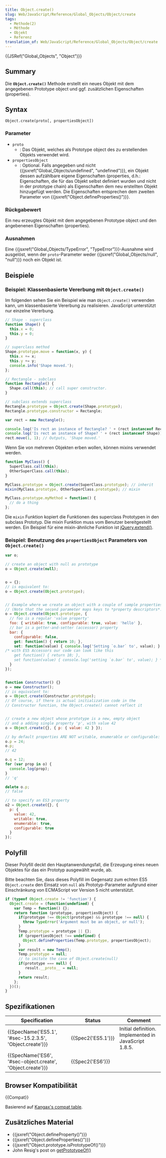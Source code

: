 ```yaml
---
title: Object.create()
slug: Web/JavaScript/Reference/Global_Objects/Object/create
tags:
  - Methode(2)
  - Méthode
  - Objekt
  - Referenz
translation_of: Web/JavaScript/Reference/Global_Objects/Object/create
---
```

{{JSRef("Global_Objects", "Object")}}

## Summary

Die **`Object.create()`** Methode erstellt ein neues Objekt mit dem angegebenen Prototype object und ggf. zusätzlichen Eigenschaften (properties).

## Syntax

    Object.create(proto[, propertiesObject])

### Parameter

- `proto`
  - : Das Objekt, welches als Prototype object des zu erstellenden Objekts verwendet wird.
- `propertiesObject`
  - : Optional. Falls angegeben und nicht {{jsxref("Global_Objects/undefined", "undefined")}}, ein Objekt dessen aufzählbare eigene Eigenschaften (properties, d.h.: Eigenschaften, die für das Objekt selbst definiert wurden und nicht in der prototype chain) als Eigenschaften dem neu erstellten Objekt hinzugefügt werden. Die Eigenschaften entsprechen dem zweiten Parameter von {{jsxref("Object.defineProperties()")}}.

### Rückgabewert

Ein neu erzeugtes Objekt mit dem angegebenen Prototype object und den angebenenen Eigenschaften (properties).

### Ausnahmen

Eine {{jsxref("Global_Objects/TypeError", "TypeError")}}-Ausnahme wird ausgelöst, wenn der `proto`-Parameter weder {{jsxref("Global_Objects/null", "null")}} noch ein Objekt ist.

## Beispiele

### Beispiel: Klassenbasierte Vererbung mit `Object.create()`

Im folgenden sehen Sie ein Beispiel wie man `Object.create()` verwenden kann, um klassenbasierte Vererbung zu realisieren. JavaScript unterstützt nur einzelne Vererbung.

```js
// Shape - superclass
function Shape() {
  this.x = 0;
  this.y = 0;
}

// superclass method
Shape.prototype.move = function(x, y) {
  this.x += x;
  this.y += y;
  console.info('Shape moved.');
};

// Rectangle - subclass
function Rectangle() {
  Shape.call(this); // call super constructor.
}

// subclass extends superclass
Rectangle.prototype = Object.create(Shape.prototype);
Rectangle.prototype.constructor = Rectangle;

var rect = new Rectangle();

console.log('Is rect an instance of Rectangle? ' + (rect instanceof Rectangle)); // true
console.log('Is rect an instance of Shape? ' + (rect instanceof Shape)); // true
rect.move(1, 1); // Outputs, 'Shape moved.'
```

Wenn Sie von mehreren Objekten erben wollen, können mixins verwendet werden.

```js
function MyClass() {
  SuperClass.call(this);
  OtherSuperClass.call(this);
}

MyClass.prototype = Object.create(SuperClass.prototype); // inherit
mixin(MyClass.prototype, OtherSuperClass.prototype); // mixin

MyClass.prototype.myMethod = function() {
  // do a thing
};
```

Die `mixin` Funktion kopiert die Funktionen des superclass Prototypen in den subclass Prototyp. Die mixin Funktion muss vom Benutzer bereitgestellt werden. Ein Beispiel für eine mixin-ähnliche Funktion ist [jQuery.extend()](http://api.jquery.com/jQuery.extend/).

### Beispiel: Benutzung des `propertiesObject` Parameters von `Object.create()`

```js
var o;

// create an object with null as prototype
o = Object.create(null);


o = {};
// is equivalent to:
o = Object.create(Object.prototype);


// Example where we create an object with a couple of sample properties.
// (Note that the second parameter maps keys to *property descriptors*.)
o = Object.create(Object.prototype, {
  // foo is a regular 'value property'
  foo: { writable: true, configurable: true, value: 'hello' },
  // bar is a getter-and-setter (accessor) property
  bar: {
    configurable: false,
    get: function() { return 10; },
    set: function(value) { console.log('Setting `o.bar` to', value); }
/* with ES5 Accessors our code can look like this
    get function() { return 10; },
    set function(value) { console.log('setting `o.bar` to', value); } */
  }
});


function Constructor() {}
o = new Constructor();
// is equivalent to:
o = Object.create(Constructor.prototype);
// Of course, if there is actual initialization code in the
// Constructor function, the Object.create() cannot reflect it


// create a new object whose prototype is a new, empty object
// and a adding single property 'p', with value 42
o = Object.create({}, { p: { value: 42 } });

// by default properties ARE NOT writable, enumerable or configurable:
o.p = 24;
o.p;
// 42

o.q = 12;
for (var prop in o) {
  console.log(prop);
}
// 'q'

delete o.p;
// false

// to specify an ES3 property
o2 = Object.create({}, {
  p: {
    value: 42,
    writable: true,
    enumerable: true,
    configurable: true
  }
});
```

## Polyfill

Dieser Polyfill deckt den Hauptanwendungsfall, die Erzeugung eines neuen Objektes für das ein Prototyp ausgewählt wurde, ab.

Bitte beachten Sie, dass dieses Polyfill im Gegensatz zum echten ES5 `Object.create` den Einsatz von `null` als Prototyp-Parameter aufgrund einer Einschränkung von ECMAScript vor Version 5 nicht unterstützt.

```js
if (typeof Object.create != 'function') {
  Object.create = (function(undefined) {
    var Temp = function() {};
    return function (prototype, propertiesObject) {
      if(prototype !== Object(prototype) && prototype !== null) {
        throw TypeError('Argument must be an object, or null');
      }
      Temp.prototype = prototype || {};
      if (propertiesObject !== undefined) {
        Object.defineProperties(Temp.prototype, propertiesObject);
      }
      var result = new Temp();
      Temp.prototype = null;
      // to imitate the case of Object.create(null)
      if(prototype === null) {
         result.__proto__ = null;
      }
      return result;
    };
  })();
}
```

## Spezifikationen

| Specification                                                                | Status                   | Comment                                              |
| ---------------------------------------------------------------------------- | ------------------------ | ---------------------------------------------------- |
| {{SpecName('ES5.1', '#sec-15.2.3.5', 'Object.create')}}     | {{Spec2('ES5.1')}} | Initial definition. Implemented in JavaScript 1.8.5. |
| {{SpecName('ES6', '#sec-object.create', 'Object.create')}} | {{Spec2('ES6')}}     |                                                      |

## Browser Kompatibilität

{{Compat}}

Basierend auf [Kangax's compat table](http://kangax.github.com/es5-compat-table/).

## Zusätzliches Material

- {{jsxref("Object.defineProperty()")}}
- {{jsxref("Object.defineProperties()")}}
- {{jsxref("Object.prototype.isPrototypeOf()")}}
- John Resig's post on [getPrototypeOf()](http://ejohn.org/blog/objectgetprototypeof/)
